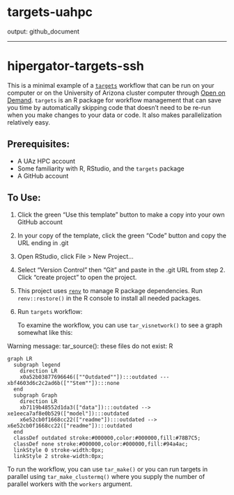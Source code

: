 
<!-- README.md is generated from README.Qmd. Please edit that file -->

# targets-uahpc

<!-- badges: start -->
<!-- badges: end -->

output: github_document

------------------------------------------------------------------------

<!-- README.md is generated from README.Rmd. Please edit that file -->

# hipergator-targets-ssh

<!-- badges: start -->
<!-- badges: end -->

This is a minimal example of a
[`targets`](https://docs.ropensci.org/targets/) workflow that can be run
on your computer or on the University of Arizona cluster computer
through [Open on Demand](https://ood.hpc.arizona.edu/). `targets` is an
R package for workflow management that can save you time by
automatically skipping code that doesn’t need to be re-run when you make
changes to your data or code. It also makes parallelization relatively
easy.

## Prerequisites:

- A UAz HPC account
- Some familiarity with R, RStudio, and the `targets` package
- A GitHub account

## To Use:

1.  Click the green “Use this template” button to make a copy into your
    own GitHub account

2.  In your copy of the template, click the green “Code” button and copy
    the URL ending in .git

3.  Open RStudio, click File \> New Project…

4.  Select “Version Control” then “Git” and paste in the .git URL from
    step 2. Click “create project” to open the project.

5.  This project uses
    [`renv`](https://rstudio.github.io/renv/articles/renv.html) to
    manage R package dependencies. Run `renv::restore()` in the R
    console to install all needed packages.

6.  Run `targets` workflow:

    To examine the workflow, you can use `tar_visnetwork()` to see a
    graph somewhat like this:

Warning message: tar_source(): these files do not exist: R

``` mermaid
graph LR
  subgraph legend
    direction LR
    x0a52b03877696646([""Outdated""]):::outdated --- xbf4603d6c2c2ad6b([""Stem""]):::none
  end
  subgraph Graph
    direction LR
    xb7119b48552d1da3(["data"]):::outdated --> xe1eeca7af8e0b529(["model"]):::outdated
    x6e52cb0f1668cc22(["readme"]):::outdated --> x6e52cb0f1668cc22(["readme"]):::outdated
  end
  classDef outdated stroke:#000000,color:#000000,fill:#78B7C5;
  classDef none stroke:#000000,color:#000000,fill:#94a4ac;
  linkStyle 0 stroke-width:0px;
  linkStyle 2 stroke-width:0px;
```

To run the workflow, you can use `tar_make()` or you can run targets in
parallel using `tar_make_clustermq()` where you supply the number of
parallel workers with the `workers` argument.
